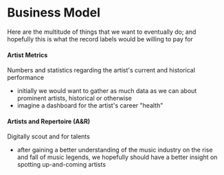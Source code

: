 # Business Model
Here are the multitude of things that we want to eventually do; and hopefully this is what the record labels would be willing to pay for

#### Artist Metrics
Numbers and statistics regarding the artist's current and historical performance
- initially we would want to gather as much data as we can about prominent artists, historical or otherwise
- imagine a dashboard for the artist's career "health"

#### Artists and Repertoire (A&R)
Digitally scout and for talents
- after gaining a better understanding of the music industry on the rise and fall of music legends, we hopefully should have a better insight on spotting up-and-coming artists
